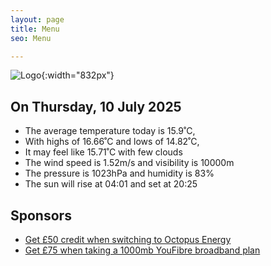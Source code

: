 ```yaml
---
layout: page
title: Menu
seo: Menu

---
```


![Logo](/images/logo.jpg){:width="832px"}

<!-- weather_marker starts -->
## On Thursday, 10 July 2025

- The average temperature today is 15.9˚C,
- With highs of 16.66˚C and lows of 14.82˚C,
- It may feel like 15.71˚C with few clouds
- The wind speed is 1.52m/s and visibility is 10000m
- The pressure is 1023hPa and humidity is 83%
- The sun will rise at 04:01 and set at 20:25

<!-- weather_marker ends -->

## Sponsors

- [Get £50 credit when switching to Octopus Energy](https://bit.ly/3oD1nnS)
- [Get £75 when taking a 1000mb YouFibre broadband plan](https://aklam.io/91zWhU?)
